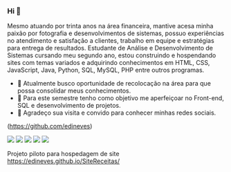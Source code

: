 ### Hi 👋
   Mesmo atuando por trinta anos na área financeira, mantive acesa minha paixão por fotografia e desenvolvimentos de sistemas, possuo experiências no atendimento e satisfação a clientes, trabalho em equipe e estratégias para entrega de resultados. 
   Estudante de Análise e Desenvolvimento de Sistemas cursando meu segundo ano, estou construindo e hospendando sites com temas variados e adquirindo conhecimentos em HTML, CSS, JavaScript, Java, Python, SQL, MySQL, PHP entre outros programas.
 
- 🔭 Atualmente busco oportunidade de recolocação na área para que possa consolidar meus conhecimentos.
- 🌱 Para este semestre tenho como objetivo me aperfeiçoar no Front-end, SQL e desenvolvimento de projetos.
- 🤝 Agradeço sua visita e convido para conhecer minhas redes sociais. 


(https://github.com/edineves)

 [<img src="https://img.shields.io/badge/twitter-%231DA1F2.svg?&style=for-the-badge&logo=twitter&logoColor=white" />](https://twitter.com/USERNAME) [<img src="https://img.shields.io/badge/medium-%2312100E.svg?&style=for-the-badge&logo=medium&logoColor=white" />](https://medium.com/@edineves) [<img src="https://img.shields.io/badge/linkedin-%230077B5.svg?&style=for-the-badge&logo=linkedin&logoColor=white" />](https://www.linkedin.com/in/edison-neves-406150131/) [<img src = "https://img.shields.io/badge/instagram-%23E4405F.svg?&style=for-the-badge&logo=instagram&logoColor=white">](https://www.instagram.com/edinesoa/) [<img src = "https://img.shields.io/badge/facebook-%231877F2.svg?&style=for-the-badge&logo=facebook&logoColor=white">](https://www.facebook.com/people/Edison-Soares/100000779448471/)


Projeto piloto para hospedagem de site https://edineves.github.io/SiteReceitas/
